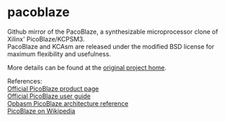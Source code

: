 # pacoblaze
Github mirror of the PacoBlaze, a synthesizable microprocessor clone of Xilinx' PicoBlaze/KCPSM3.  
PacoBlaze and KCAsm are released under the modified BSD license for maximum flexibility and usefulness.

More details can be found at the [original project home](http://bleyer.org/pacoblaze/).

References:  
[Official PicoBlaze product page](https://www.xilinx.com/products/intellectual-property/picoblaze.html#documentation)  
[Official PicoBlaze user guide](https://www.xilinx.com/support/documentation/ip_documentation/ug129.pdf)  
[Opbasm PicoBlaze architecture reference](https://kevinpt.github.io/opbasm/rst/language.html)  
[PicoBlaze on Wikipedia](https://en.wikipedia.org/wiki/PicoBlaze)  
